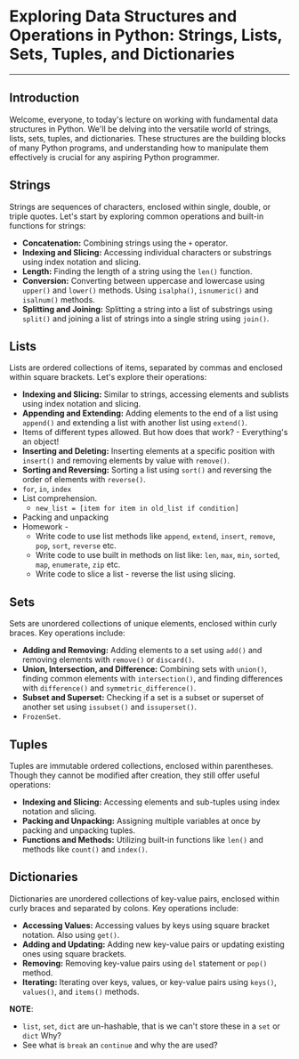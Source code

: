 # Exploring Data Structures and Operations in Python: Strings, Lists, Sets, Tuples, and Dictionaries

---

## Introduction

Welcome, everyone, to today's lecture on working with fundamental data structures in Python. We'll be delving into the versatile world of strings, lists, sets, tuples, and dictionaries. These structures are the building blocks of many Python programs, and understanding how to manipulate them effectively is crucial for any aspiring Python programmer.

## Strings

Strings are sequences of characters, enclosed within single, double, or triple quotes. Let's start by exploring common operations and built-in functions for strings:

- **Concatenation:** Combining strings using the `+` operator.
- **Indexing and Slicing:** Accessing individual characters or substrings using index notation and slicing.
- **Length:** Finding the length of a string using the `len()` function.
- **Conversion:** Converting between uppercase and lowercase using `upper()` and `lower()` methods. Using `isalpha()`, `isnumeric()` and `isalnum()` methods.
- **Splitting and Joining:** Splitting a string into a list of substrings using `split()` and joining a list of strings into a single string using `join()`.

## Lists

Lists are ordered collections of items, separated by commas and enclosed within square brackets. Let's explore their operations:

- **Indexing and Slicing:** Similar to strings, accessing elements and sublists using index notation and slicing.
- **Appending and Extending:** Adding elements to the end of a list using `append()` and extending a list with another list using `extend()`.
- Items of different types allowed. But how does that work? - Everything's an object!
- **Inserting and Deleting:** Inserting elements at a specific position with `insert()` and removing elements by value with `remove()`.
- **Sorting and Reversing:** Sorting a list using `sort()` and reversing the order of elements with `reverse()`.
- `for`, `in`, `index`
- List comprehension.
	- `new_list = [item for item in old_list if condition]`
- Packing and unpacking
- Homework - 
	- Write code to use list methods like `append`, `extend`, `insert`, `remove`, `pop`, `sort`, `reverse` etc.
	- Write code to use built in methods on list like: `len`, `max`, `min`, `sorted`, `map`, `enumerate`, `zip` etc.
	- Write code to slice a list - reverse the list using slicing.

## Sets

Sets are unordered collections of unique elements, enclosed within curly braces. Key operations include:

- **Adding and Removing:** Adding elements to a set using `add()` and removing elements with `remove()` or `discard()`.
- **Union, Intersection, and Difference:** Combining sets with `union()`, finding common elements with `intersection()`, and finding differences with `difference()` and `symmetric_difference()`.
- **Subset and Superset:** Checking if a set is a subset or superset of another set using `issubset()` and `issuperset()`.
- `FrozenSet`.

## Tuples

Tuples are immutable ordered collections, enclosed within parentheses. Though they cannot be modified after creation, they still offer useful operations:

- **Indexing and Slicing:** Accessing elements and sub-tuples using index notation and slicing.
- **Packing and Unpacking:** Assigning multiple variables at once by packing and unpacking tuples.
- **Functions and Methods:** Utilizing built-in functions like `len()` and methods like `count()` and `index()`.

## Dictionaries

Dictionaries are unordered collections of key-value pairs, enclosed within curly braces and separated by colons. Key operations include:

- **Accessing Values:** Accessing values by keys using square bracket notation. Also using `get()`.
- **Adding and Updating:** Adding new key-value pairs or updating existing ones using square brackets.
- **Removing:** Removing key-value pairs using `del` statement or `pop()` method.
- **Iterating:** Iterating over keys, values, or key-value pairs using `keys()`, `values()`, and `items()` methods.

**NOTE**: 
- `list`, `set`, `dict` are un-hashable, that is we can't store these in a `set` or `dict` Why?
- See what is `break` an `continue` and why the are used?


